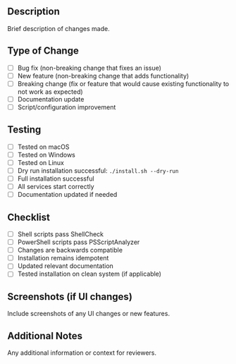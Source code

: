 ## Description
Brief description of changes made.

## Type of Change
- [ ] Bug fix (non-breaking change that fixes an issue)
- [ ] New feature (non-breaking change that adds functionality)
- [ ] Breaking change (fix or feature that would cause existing functionality to not work as expected)
- [ ] Documentation update
- [ ] Script/configuration improvement

## Testing
- [ ] Tested on macOS
- [ ] Tested on Windows  
- [ ] Tested on Linux
- [ ] Dry run installation successful: `./install.sh --dry-run`
- [ ] Full installation successful
- [ ] All services start correctly
- [ ] Documentation updated if needed

## Checklist
- [ ] Shell scripts pass ShellCheck
- [ ] PowerShell scripts pass PSScriptAnalyzer
- [ ] Changes are backwards compatible
- [ ] Installation remains idempotent
- [ ] Updated relevant documentation
- [ ] Tested installation on clean system (if applicable)

## Screenshots (if UI changes)
Include screenshots of any UI changes or new features.

## Additional Notes
Any additional information or context for reviewers.